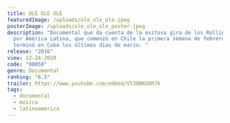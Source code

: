 ```yaml
---
title: OLE OLE OLE
featuredImage: /uploads/ole_ole_ole.jpeg
posterImage: /uploads/ole_ole_ole_poster.jpeg
description: "Documental que da cuenta de la exitosa gira de los Rolling Stones
  por América Latina, que comenzó en Chile la primera semana de febrero y
  terminó en Cuba los últimos días de marzo. "
release: "2016"
view: 12-24-2020
code: "00058"
genre: Documental
ranking: "6.5"
trailer: https://www.youtube.com/embed/V539BKUUR7k
tags:
  - documental
  - música
  - latinoamerica
---
```

